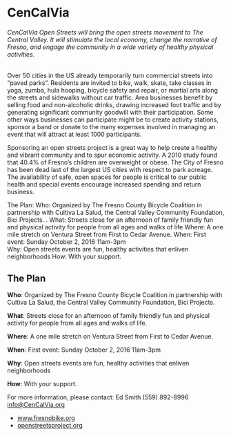# **CenCalVia**

###### CenCalVia Open Streets will bring the open streets movement to The Central Valley. It will stimulate the local economy, change the narrative of Fresno, and engage the community in a wide variety of healthy physical activities.

Over 50  cities in the US already temporarily turn commercial streets into “paved parks”.   Residents are invited to bike, walk, skate, take classes in yoga, zumba, hula hooping, bicycle safety and repair, or martial arts along the streets and sidewalks without car traffic.  Area businesses benefit by selling  food and non-alcoholic drinks, drawing increased foot traffic and by generating significant community goodwill with their participation.  Some other ways businesses can participate might be to create activity stations, sponsor a band or donate to the many expenses involved in managing an event that will attract at least 1000 participants.  

Sponsoring an open streets project is a great way to help create a healthy and  vibrant community and to spur economic activity.  A 2010 study found that 40.4% of Fresno’s children are overweight or obese. The City of Fresno has been dead last of the largest US cities with respect to park acreage. The availability of safe, open spaces for people is critical to our public health and special events encourage increased spending  and return business.

The Plan:
Who: Organized by The Fresno County  Bicycle Coalition in partnership with Cultiva La Salud, the Central Valley Community Foundation, Bici Projects. .
What: Streets close for an afternoon of family friendly fun and physical activity for people from all ages and walks of life
Where:  A one mile stretch on Ventura Street from First to Cedar Avenue.
When: First event: Sunday October 2, 2016  11am-3pm  
Why: Open streets events are fun, healthy activities that enliven neighborhoods
How: With your support.
## The Plan
**Who**: Organized by The Fresno County  Bicycle Coalition in partnership with Cultiva La Salud, the Central Valley Community Foundation, Bici Projects.

**What**: Streets close for an afternoon of family friendly fun and physical activity for people from all ages and walks of life.

**Where**:  A one mile stretch on Ventura Street from First to Cedar Avenue.

**When**: First event: Sunday October 2, 2016  11am-3pm  

**Why**: Open streets events are fun, healthy activities that enliven neighborhoods

**How**: With your support.

For more information, please contact: Ed Smith (559) 892-8996 info@CenCalVia.org

- www.fresnobike.org
- [openstreetsproject.org](http://openstreetsproject.org/)
